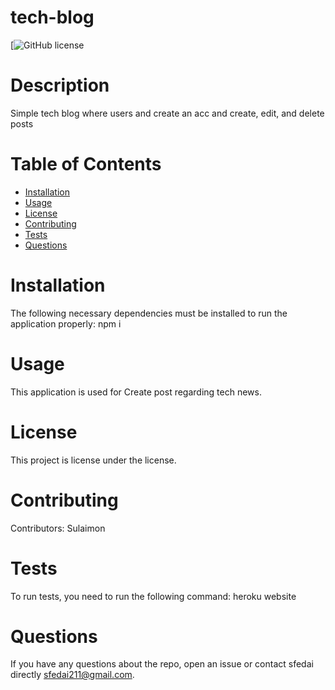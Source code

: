 
  # tech-blog
  [![GitHub license](https://github.com/sfedai/tech-blog)
  # Description
  Simple tech blog where users and create an acc and create, edit, and delete posts
  # Table of Contents 
  * [Installation](#installation)
  * [Usage](#usage)
  * [License](#license)
  * [Contributing](#contributing)
  * [Tests](#tests)
  * [Questions](#questions)
  # Installation
  The following necessary dependencies must be installed to run the application properly: npm i
  # Usage
  ​This application is used for Create post regarding tech news.
  # License
  This project is license under the  license.
  # Contributing
  ​Contributors: Sulaimon
  # Tests
  To run tests, you need to run the following command: heroku website
  # Questions
  If you have any questions about the repo, open an issue or contact sfedai directly sfedai211@gmail.com.
  